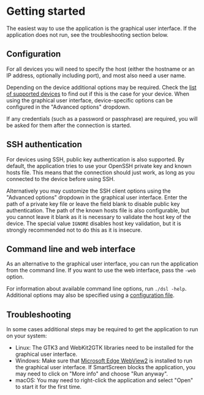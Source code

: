 # Getting started

The easiest way to use the application is the graphical user interface.
If the application does not run, see the troubleshooting section below.

## Configuration

For all devices you will need to specify the host (either the hostname or an IP address, optionally including port), and most also need a user name.

Depending on the device additional options may be required.
Check the [list of supported devices](Supported-devices.md) to find out if this is the case for your device.
When using the graphical user interface, device-specific options can be configured in the "Advanced options" dropdown.

If any credentials (such as a password or passphrase) are required, you will be asked for them after the connection is started.

## SSH authentication

For devices using SSH, public key authentication is also supported.
By default, the application tries to use your OpenSSH private key and known hosts file.
This means that the connection should just work, as long as you connected to the device before using SSH.

Alternatively you may customize the SSH client options using the "Advanced options" dropdown in the graphical user interface.
Enter the path of a private key file or leave the field blank to disable public key authentication.
The path of the known hosts file is also configurable, but you cannot leave it blank as it is necessary to validate the host key of the device.
The special value `IGNORE` disables host key validation, but it is strongly recommended not to do this as it is insecure.

## Command line and web interface

As an alternative to the graphical user interface, you can run the application from the command line.
If you want to use the web interface, pass the `-web` option.

For information about available command line options, run `./dsl -help`.
Additional options may also be specified using a [configuration file](Configuration-files.md).

## Troubleshooting

In some cases additional steps may be required to get the application to run on your system:

- Linux: The GTK3 and WebKit2GTK libraries need to be installed for the graphical user interface.
- Windows: Make sure that [Microsoft Edge WebView2](https://go.microsoft.com/fwlink/p/?LinkId=2124703) is installed to run the graphical user interface. If SmartScreen blocks the application, you may need to click on "More info" and choose "Run anyway".
- macOS: You may need to right-click the application and select "Open" to start it for the first time.
